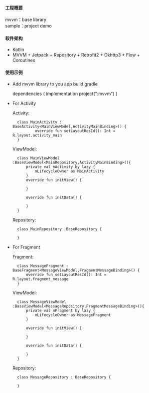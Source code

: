 
#### 工程概要
mvvm：base library <br/>
sample：project demo

#### 软件架构
- Kotlin
- MVVM + Jetpack + Repository + Retrofit2 + Okhttp3 + Flow + Coroutines

#### 使用示例
- Add mvvm library to you app build.gradle

    dependencies {
        implementation project(":mvvm")
    }

- For Activity

    Activity:

        class MainActivity : BaseActivity<MainViewModel,ActivityMainBinding>() {
                override fun setLayoutResId(): Int = R.layout.activity_main
        }

    ViewModel:

        class MainViewModel :BaseViewModel<MainRepository,ActivityMainBinding>(){
            private val mActivity by lazy {
                mLifecycleOwner as MainActivity
            }
            override fun initView() {

            }

            override fun initData() {

            }
        }

    Repository:

        class MainRepository :BaseRepository {

        }

- For Fragment

    Fragment:

        class MessageFragment : BaseFragment<MessageViewModel,FragmentMessageBinding>() {
            override fun setLayoutResId(): Int = R.layout.fragment_message
        }

    ViewModel:

        class MessageViewModel :BaseViewModel<MessageRepository,FragmentMessageBinding>(){
            private val mFragment by lazy {
                mLifecycleOwner as MessageFragment
            }

            override fun initView() {

            }

            override fun initData() {

            }
        }

    Repository:

        class MessageRepository : BaseRepository {

        }


